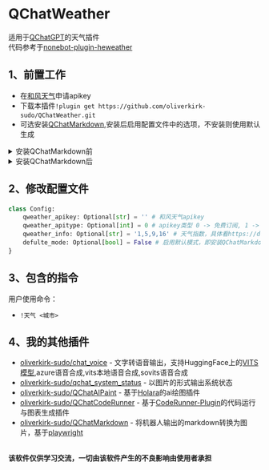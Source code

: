 # QChatWeather

适用于[QChatGPT](https://github.com/RockChinQ/QChatGPT)的天气插件
<br>
代码参考于[nonebot-plugin-heweather](https://github.com/kexue-z/nonebot-plugin-heweather)

## 1、前置工作

- 在[和风天气](https://dev.qweather.com/)申请apikey
- 下载本插件`!plugin get https://github.com/oliverkirk-sudo/QChatWeather.git`
- 可选安装[QChatMarkdown](https://github.com/oliverkirk-sudo/QChatMarkdown),安装后启用配置文件中的选项，不安装则使用默认生成

<details>
<summary>安装QChatMarkdown前</summary>

![img1](./pic/1.jpg)

</details>

<details>
<summary>安装QChatMarkdown后</summary>

![img2](./pic/2.png)

</details>

## 2、修改配置文件

```python
class Config:
    qweather_apikey: Optional[str] = '' # 和风天气apikey
    qweather_apitype: Optional[int] = 0 # apikey类型 0 -> 免费订阅, 1 -> 标准订阅, 2 -> 商业版
    qweather_info: Optional[str] = '1,5,9,16' # 天气指数，具体看https://dev.qweather.com/docs/resource/indices-info/
    defulte_mode: Optional[bool] = False # 启用默认模式，即安装QChatMarkdown前
}
```

## 3、包含的指令

用户使用命令：

- `!天气 <城市>`

## 4、我的其他插件
- [oliverkirk-sudo/chat_voice](https://github.com/oliverkirk-sudo/chat_voice) - 文字转语音输出，支持HuggingFace上的[VITS模型](https://huggingface.co/spaces/Plachta/VITS-Umamusume-voice-synthesizer),azure语音合成,vits本地语音合成,sovits语音合成
- [oliverkirk-sudo/qchat_system_status](https://github.com/oliverkirk-sudo/qchat_system_status) - 以图片的形式输出系统状态
- [oliverkirk-sudo/QChatAIPaint](https://github.com/oliverkirk-sudo/QChatAIPaint) - 基于[Holara](https://holara.ai/)的ai绘图插件
- [oliverkirk-sudo/QChatCodeRunner](https://github.com/oliverkirk-sudo/QChatCodeRunner) - 基于[CodeRunner-Plugin](https://github.com/oliverkirk-sudo/CodeRunner-Plugin)的代码运行与图表生成插件
- [oliverkirk-sudo/QChatMarkdown](https://github.com/oliverkirk-sudo/QChatMarkdown) - 将机器人输出的markdown转换为图片，基于[playwright](https://playwright.dev/python/docs/intro)

</br>
<b>该软件仅供学习交流，一切由该软件产生的不良影响由使用者承担</b>
</br>
